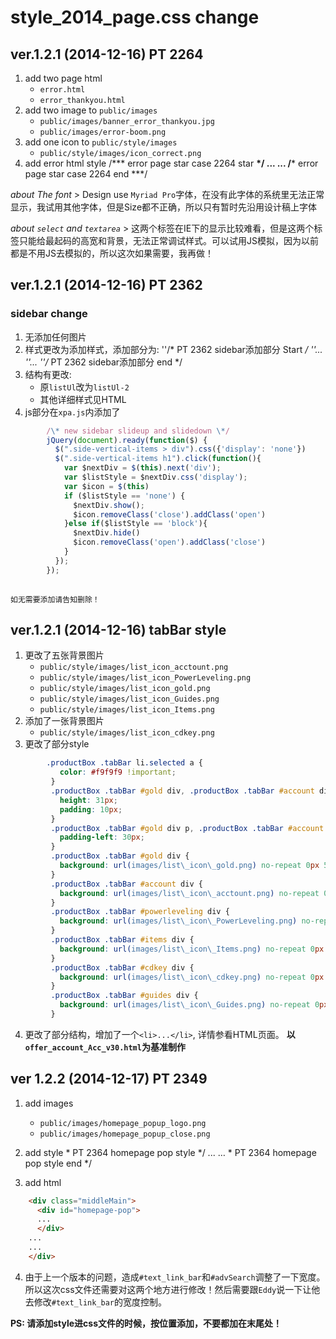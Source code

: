 # style\_2014\_page.css change

## ver.1.2.1 (2014-12-16) PT 2264
1. add two page html
	- `error.html`
	- `error_thankyou.html`
2. add two image to `public/images`
	- `public/images/banner_error_thankyou.jpg`
	- `public/images/error-boom.png`
3. add one icon to `public/style/images`
	- `public/style/images/icon_correct.png`
4. add error html style
		/**\* error page star case 2264 star **\*/
		...
		...
		/**\* error page star case 2264 end **\*/

_about The font_
	> Design use `Myriad Pro`字体，在没有此字体的系统里无法正常显示，我试用其他字体，但是Size都不正确，所以只有暂时先沿用设计稿上字体

_about `select` and `textarea`_
	> 这两个标签在IE下的显示比较难看，但是这两个标签只能给最起码的高宽和背景，无法正常调试样式。可以试用JS模拟，因为以前都是不用JS去模拟的，所以这次如果需要，我再做！

## ver.1.2.1 (2014-12-16) PT 2362
### sidebar change
1. 无添加任何图片
2. 样式更改为添加样式，添加部分为:
		''/* PT 2362 sidebar添加部分 Start */
		''...
		''...
		''/* PT 2362 sidebar添加部分 end */　
3. 结构有更改:
	- 原`listUl`改为`listUl-2` 
	- 其他详细样式见HTML
4. js部分在`xpa.js`内添加了　
```javascript
		/\* new sidebar slideup and slidedown \*/
		jQuery(document).ready(function($) {
		  $(".side-vertical-items > div").css({'display': 'none'})
		  $(".side-vertical-items h1").click(function(){
		    var $nextDiv = $(this).next('div');
		    var $listStyle = $nextDiv.css('display');
		    var $icon = $(this)
		    if ($listStyle == 'none') {
		      $nextDiv.show();
		      $icon.removeClass('close').addClass('open')
		    }else if($listStyle == 'block'){
		      $nextDiv.hide()
		      $icon.removeClass('open').addClass('close')
		    }
		  });
		});
		
```
	如无需要添加请告知删除！

## ver.1.2.1 (2014-12-16) tabBar style
1. 更改了五张背景图片
	- `public/style/images/list_icon_acctount.png`
	- `public/style/images/list_icon_PowerLeveling.png`
	- `public/style/images/list_icon_gold.png`
	- `public/style/images/list_icon_Guides.png`
	- `public/style/images/list_icon_Items.png`
2. 添加了一张背景图片
	- `public/style/images/list_icon_cdkey.png`
3. 更改了部分style
```css
		.productBox .tabBar li.selected a {
		   color: #f9f9f9 !important;
		 }
		 .productBox .tabBar #gold div, .productBox .tabBar #account div, .productBox .tabBar #powerleveling div, .productBox .tabBar #cdkey div, .productBox .tabBar #items div, .productBox .tabBar #guides div {
		   height: 31px;
		   padding: 10px;
		 }
		 .productBox .tabBar #gold div p, .productBox .tabBar #account div p, .productBox .tabBar #powerleveling div p, .productBox .tabBar #cdkey div p, .productBox .tabBar #items div p, .productBox .tabBar #guides div p {
		   padding-left: 30px;
		 }
		 .productBox .tabBar #gold div {
		   background: url(images/list\_icon\_gold.png) no-repeat 0px 5px;
		 }
		 .productBox .tabBar #account div {
		   background: url(images/list\_icon\_acctount.png) no-repeat 0px 5px;
		 }
		 .productBox .tabBar #powerleveling div {
		   background: url(images/list\_icon\_PowerLeveling.png) no-repeat 0px 5px;
		 }
		 .productBox .tabBar #items div {
		   background: url(images/list\_icon\_Items.png) no-repeat 0px 5px;
		 }
		 .productBox .tabBar #cdkey div {
		   background: url(images/list\_icon\_cdkey.png) no-repeat 0px 5px;
		 }
		 .productBox .tabBar #guides div {
		   background: url(images/list\_icon\_Guides.png) no-repeat 0px 5px;
		 }
```
4. 更改了部分结构，增加了一个`<li>...</li>`, 详情参看HTML页面。
	**以`offer_account_Acc_v30.html`为基准制作**


## ver 1.2.2 (2014-12-17) PT 2349

1. add images 
	- `public/images/homepage_popup_logo.png`
	- `public/images/homepage_popup_close.png`

2. add style
		\* PT 2364 homepage pop style \*/
		...
		…
		\* PT 2364 homepage pop style end \*/
3. add html
```html
	<div class="middleMain">
	  <div id="homepage-pop">
	  ...
	  </div>
	...
	...
	</div>
```
4. 由于上一个版本的问题，造成`#text_link_bar`和`#advSearch`调整了一下宽度。所以这次css文件还需要对这两个地方进行修改！然后需要跟`Eddy`说一下让他去修改`#text_link_bar`的宽度控制。

**PS: 请添加style进css文件的时候，按位置添加，不要都加在末尾处！**
